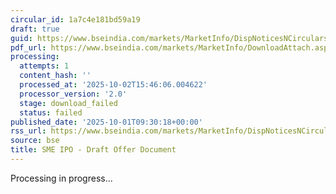 ```yaml
---
circular_id: 1a7c4e181bd59a19
draft: true
guid: https://www.bseindia.com/markets/MarketInfo/DispNoticesNCirculars.aspx?Noticeid={2696BD2F-A6A4-4F3F-A144-C424B34B7AA6}&noticeno=20251001-20&dt=10/01/2025&icount=20&totcount=83&flag=0
pdf_url: https://www.bseindia.com/markets/MarketInfo/DownloadAttach.aspx?id=20251001-20&attachedId=
processing:
  attempts: 1
  content_hash: ''
  processed_at: '2025-10-02T15:46:06.004622'
  processor_version: '2.0'
  stage: download_failed
  status: failed
published_date: '2025-10-01T09:30:18+00:00'
rss_url: https://www.bseindia.com/markets/MarketInfo/DispNoticesNCirculars.aspx?Noticeid={2696BD2F-A6A4-4F3F-A144-C424B34B7AA6}&noticeno=20251001-20&dt=10/01/2025&icount=20&totcount=83&flag=0
source: bse
title: SME IPO - Draft Offer Document
---
```


Processing in progress...